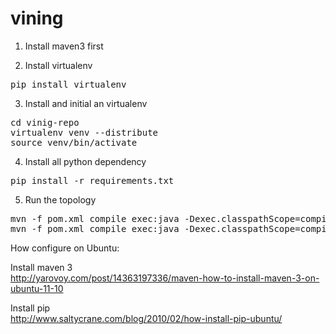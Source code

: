 vining
=======
1. Install maven3 first  

2. Install virtualenv  
<pre>pip install virtualenv</pre>  

3. Install and initial an virtualenv  
<pre>
cd vinig-repo  
virtualenv venv --distribute  
source venv/bin/activate
</pre>

4. Install all python dependency  
<pre>pip install -r requirements.txt</pre>

5. Run the topology  
<pre>
mvn -f pom.xml compile exec:java -Dexec.classpathScope=compile -Dexec.mainClass=me.haogao.vining.topology.ViningShellTopology    
mvn -f pom.xml compile exec:java -Dexec.classpathScope=compile -Dexec.mainClass=me.haogao.vining.topology.ViningTweepyTopology  
</pre>

How configure on Ubuntu:  

Install maven 3  
http://yarovoy.com/post/14363197336/maven-how-to-install-maven-3-on-ubuntu-11-10  

Install pip  
http://www.saltycrane.com/blog/2010/02/how-install-pip-ubuntu/  
